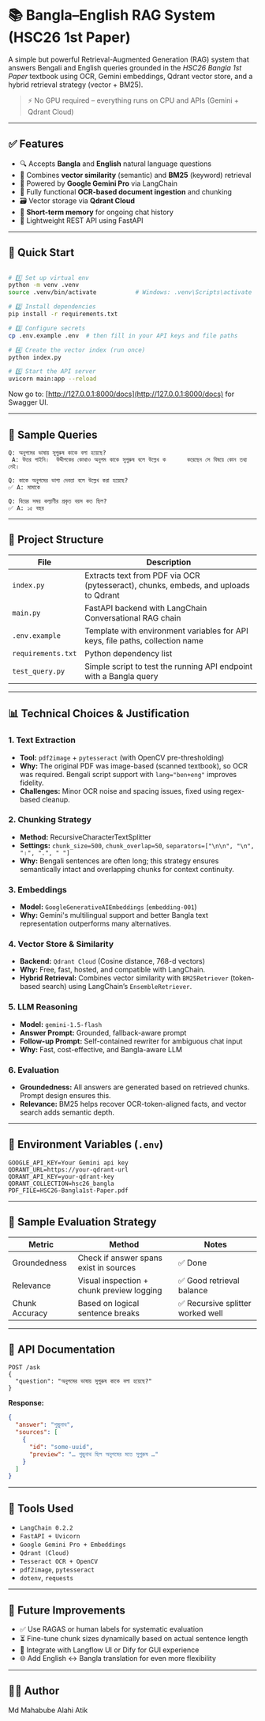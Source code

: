 # 📚 Bangla–English RAG System (HSC26 1st Paper)

A simple but powerful Retrieval-Augmented Generation (RAG) system that answers Bengali and English queries grounded in the *HSC26 Bangla 1st Paper* textbook using OCR, Gemini embeddings, Qdrant vector store, and a hybrid retrieval strategy (vector + BM25). 

> ⚡ No GPU required – everything runs on CPU and APIs (Gemini + Qdrant Cloud)

---

## ✅ Features

- 🔍 Accepts **Bangla** and **English** natural language questions
- 🧠 Combines **vector similarity** (semantic) and **BM25** (keyword) retrieval
- 🧾 Powered by **Google Gemini Pro** via LangChain
- 🔡 Fully functional **OCR-based document ingestion** and chunking
- 🗃️ Vector storage via **Qdrant Cloud**
- 🧠 **Short-term memory** for ongoing chat history
- 🔗 Lightweight REST API using FastAPI

---

## 🚀 Quick Start

```bash

# 1️⃣ Set up virtual env
python -m venv .venv
source .venv/bin/activate           # Windows: .venv\Scripts\activate

# 2️⃣ Install dependencies
pip install -r requirements.txt

# 3️⃣ Configure secrets
cp .env.example .env  # then fill in your API keys and file paths

# 4️⃣ Create the vector index (run once)
python index.py

# 5️⃣ Start the API server
uvicorn main:app --reload
```

Now go to: [http://127.0.0.1:8000/docs](http://127.0.0.1:8000/docs) for Swagger UI.

---

## 🧠 Sample Queries

```text
Q: অনুপমের ভাষায় সুপুরুষ কাকে বলা হয়েছে?
 A: উত্তর পাইনি।  উদ্দীপকের কোথাও অনুপম কাকে সুপুরুষ বলে উল্লেখ ক      করেছেন সে বিষয়ে কোন তথ্য নেই।

Q: কাকে অনুপমের ভাগ্য দেবতা বলে উল্লেখ করা হয়েছে?
✅ A: মামাকে

Q: বিয়ের সময় কল্যাণীর প্রকৃত বয়স কত ছিল?
✅ A: ১৫ বছর
```

---

## 📁 Project Structure

| File | Description |
|------|-------------|
| `index.py` | Extracts text from PDF via OCR (pytesseract), chunks, embeds, and uploads to Qdrant |
| `main.py`  | FastAPI backend with LangChain Conversational RAG chain |
| `.env.example` | Template with environment variables for API keys, file paths, collection name |
| `requirements.txt` | Python dependency list |
| `test_query.py` | Simple script to test the running API endpoint with a Bangla query |

---

## 📊 Technical Choices & Justification

### 1. **Text Extraction**
- **Tool:** `pdf2image` + `pytesseract` (with OpenCV pre-thresholding)
- **Why:** The original PDF was image-based (scanned textbook), so OCR was required. Bengali script support with `lang="ben+eng"` improves fidelity.
- **Challenges:** Minor OCR noise and spacing issues, fixed using regex-based cleanup.

### 2. **Chunking Strategy**
- **Method:** RecursiveCharacterTextSplitter  
- **Settings:** `chunk_size=500`, `chunk_overlap=50`, `separators=["\n\n", "\n", "।", ".", " "]`
- **Why:** Bengali sentences are often long; this strategy ensures semantically intact and overlapping chunks for context continuity.

### 3. **Embeddings**
- **Model:** `GoogleGenerativeAIEmbeddings` (`embedding-001`)
- **Why:** Gemini's multilingual support and better Bangla text representation outperforms many alternatives.

### 4. **Vector Store & Similarity**
- **Backend:** `Qdrant Cloud` (Cosine distance, 768-d vectors)
- **Why:** Free, fast, hosted, and compatible with LangChain.  
- **Hybrid Retrieval:** Combines vector similarity with `BM25Retriever` (token-based search) using LangChain’s `EnsembleRetriever`.

### 5. **LLM Reasoning**
- **Model:** `gemini-1.5-flash`
- **Answer Prompt:** Grounded, fallback-aware prompt
- **Follow-up Prompt:** Self-contained rewriter for ambiguous chat input
- **Why:** Fast, cost-effective, and Bangla-aware LLM

### 6. **Evaluation**
-  **Groundedness:** All answers are generated based on retrieved chunks. Prompt design ensures this.
-  **Relevance:** BM25 helps recover OCR-token-aligned facts, and vector search adds semantic depth.


---

## 📌 Environment Variables (`.env`)

```env
GOOGLE_API_KEY=Your Gemini api key
QDRANT_URL=https://your-qdrant-url
QDRANT_API_KEY=your-qdrant-key
QDRANT_COLLECTION=hsc26_bangla
PDF_FILE=HSC26-Bangla1st-Paper.pdf

```

---

## 🧪 Sample Evaluation Strategy

| Metric         | Method                                    | Notes |
|----------------|-------------------------------------------|-------|
| Groundedness   | Check if answer spans exist in sources    | ✅ Done |
| Relevance      | Visual inspection + chunk preview logging | ✅ Good retrieval balance |
| Chunk Accuracy | Based on logical sentence breaks          | ✅ Recursive splitter worked well |

---

## 📮 API Documentation

```
POST /ask
{
  "question": "অনুপমের ভাষায় সুপুরুষ কাকে বলা হয়েছে?"
}
```

**Response:**
```json
{
  "answer": "শুম্ভুনাথ",
  "sources": [
    {
      "id": "some-uuid",
      "preview": "… শুম্ভুনাথ ছিল অনুপমের মতে সুপুরুষ …"
    }
  ]
}
```

---

## 🔧 Tools Used

- `LangChain 0.2.2`
- `FastAPI + Uvicorn`
- `Google Gemini Pro + Embeddings`
- `Qdrant (Cloud)`
- `Tesseract OCR + OpenCV`
- `pdf2image`, `pytesseract`
- `dotenv`, `requests`

---

## 📎 Future Improvements

- ✅ Use RAGAS or human labels for systematic evaluation
- ⏳ Fine-tune chunk sizes dynamically based on actual sentence length
- 🧩 Integrate with Langflow UI or Dify for GUI experience
- 🌐 Add English ↔ Bangla translation for even more flexibility

---

## 👨‍💻 Author

Md Mahabube Alahi Atik  